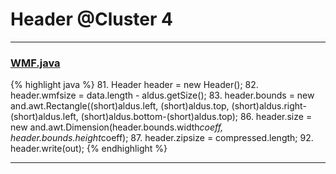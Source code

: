 # Header @Cluster 4

***

### [WMF.java](https://searchcode.com/codesearch/view/97394516/)
{% highlight java %}
81. Header header = new Header();
82. header.wmfsize = data.length - aldus.getSize();
83. header.bounds = new and.awt.Rectangle((short)aldus.left, (short)aldus.top, (short)aldus.right-(short)aldus.left, (short)aldus.bottom-(short)aldus.top);
86. header.size = new and.awt.Dimension(header.bounds.width*coeff, header.bounds.height*coeff);
87. header.zipsize = compressed.length;
92. header.write(out);
{% endhighlight %}

***

